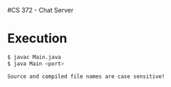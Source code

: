 #CS 372 - Chat Server

Execution
===

```bash
$ javac Main.java
$ java Main <port>

Source and compiled file names are case sensitive!
```
